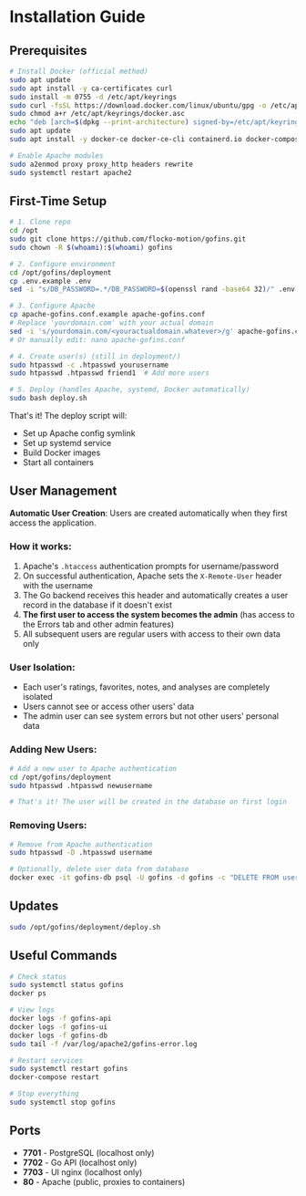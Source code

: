 # Installation Guide

## Prerequisites

```bash
# Install Docker (official method)
sudo apt update
sudo apt install -y ca-certificates curl
sudo install -m 0755 -d /etc/apt/keyrings
sudo curl -fsSL https://download.docker.com/linux/ubuntu/gpg -o /etc/apt/keyrings/docker.asc
sudo chmod a+r /etc/apt/keyrings/docker.asc
echo "deb [arch=$(dpkg --print-architecture) signed-by=/etc/apt/keyrings/docker.asc] https://download.docker.com/linux/ubuntu $(. /etc/os-release && echo "$VERSION_CODENAME") stable" | sudo tee /etc/apt/sources.list.d/docker.list > /dev/null
sudo apt update
sudo apt install -y docker-ce docker-ce-cli containerd.io docker-compose-plugin

# Enable Apache modules
sudo a2enmod proxy proxy_http headers rewrite
sudo systemctl restart apache2
```

## First-Time Setup

```bash
# 1. Clone repo
cd /opt
sudo git clone https://github.com/flocko-motion/gofins.git
sudo chown -R $(whoami):$(whoami) gofins

# 2. Configure environment
cd /opt/gofins/deployment
cp .env.example .env
sed -i "s/DB_PASSWORD=.*/DB_PASSWORD=$(openssl rand -base64 32)/" .env

# 3. Configure Apache
cp apache-gofins.conf.example apache-gofins.conf
# Replace 'yourdomain.com' with your actual domain
sed -i 's/yourdomain.com/<youractualdomain.whatever>/g' apache-gofins.conf
# Or manually edit: nano apache-gofins.conf

# 4. Create user(s) (still in deployment/)
sudo htpasswd -c .htpasswd yourusername
sudo htpasswd .htpasswd friend1  # Add more users

# 5. Deploy (handles Apache, systemd, Docker automatically)
sudo bash deploy.sh
```

That's it! The deploy script will:
- Set up Apache config symlink
- Set up systemd service
- Build Docker images
- Start all containers

## User Management

**Automatic User Creation**: Users are created automatically when they first access the application.

### How it works:
1. Apache's `.htaccess` authentication prompts for username/password
2. On successful authentication, Apache sets the `X-Remote-User` header with the username
3. The Go backend receives this header and automatically creates a user record in the database if it doesn't exist
4. **The first user to access the system becomes the admin** (has access to the Errors tab and other admin features)
5. All subsequent users are regular users with access to their own data only

### User Isolation:
- Each user's ratings, favorites, notes, and analyses are completely isolated
- Users cannot see or access other users' data
- The admin user can see system errors but not other users' personal data

### Adding New Users:
```bash
# Add a new user to Apache authentication
cd /opt/gofins/deployment
sudo htpasswd .htpasswd newusername

# That's it! The user will be created in the database on first login
```

### Removing Users:
```bash
# Remove from Apache authentication
sudo htpasswd -D .htpasswd username

# Optionally, delete user data from database
docker exec -it gofins-db psql -U gofins -d gofins -c "DELETE FROM users WHERE username = 'username';"
```

## Updates

```bash
sudo /opt/gofins/deployment/deploy.sh
```

## Useful Commands

```bash
# Check status
sudo systemctl status gofins
docker ps

# View logs
docker logs -f gofins-api
docker logs -f gofins-ui
docker logs -f gofins-db
sudo tail -f /var/log/apache2/gofins-error.log

# Restart services
sudo systemctl restart gofins
docker-compose restart

# Stop everything
sudo systemctl stop gofins
```

## Ports

- **7701** - PostgreSQL (localhost only)
- **7702** - Go API (localhost only)
- **7703** - UI nginx (localhost only)
- **80** - Apache (public, proxies to containers)
